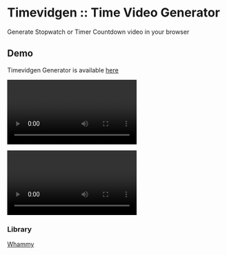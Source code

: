 # Timevidgen :: Time Video Generator

Generate Stopwatch or Timer Countdown video in your browser

## Demo
Timevidgen Generator is available [here](https://ewwink.github.io/timevidegen/)

![stopwatch](https://github.com/ewwink/timevidgen/blob/main/video/stopwatch.webm)

![stopwatch](https://github.com/ewwink/timevidgen/blob/main/video/countdown.webm)

### Library
[Whammy](https://github.com/antimatter15/whammy)
